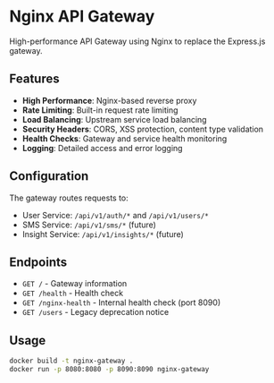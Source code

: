 # Nginx API Gateway

High-performance API Gateway using Nginx to replace the Express.js gateway.

## Features

- **High Performance**: Nginx-based reverse proxy
- **Rate Limiting**: Built-in request rate limiting
- **Load Balancing**: Upstream service load balancing
- **Security Headers**: CORS, XSS protection, content type validation
- **Health Checks**: Gateway and service health monitoring
- **Logging**: Detailed access and error logging

## Configuration

The gateway routes requests to:
- User Service: `/api/v1/auth/*` and `/api/v1/users/*`
- SMS Service: `/api/v1/sms/*` (future)
- Insight Service: `/api/v1/insights/*` (future)

## Endpoints

- `GET /` - Gateway information
- `GET /health` - Health check
- `GET /nginx-health` - Internal health check (port 8090)
- `GET /users` - Legacy deprecation notice

## Usage

```bash
docker build -t nginx-gateway .
docker run -p 8080:8080 -p 8090:8090 nginx-gateway
```